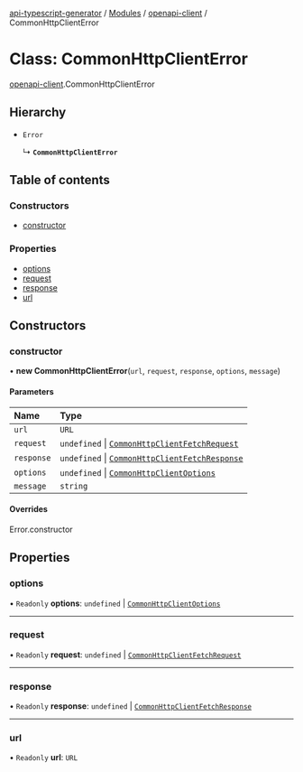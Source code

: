 [api-typescript-generator](../../README.md) / [Modules](../modules.md) / [openapi-client](../modules/openapi_client.md) / CommonHttpClientError

# Class: CommonHttpClientError

[openapi-client](../modules/openapi_client.md).CommonHttpClientError

## Hierarchy

- `Error`

  ↳ **`CommonHttpClientError`**

## Table of contents

### Constructors

- [constructor](openapi_client.CommonHttpClientError.md#constructor)

### Properties

- [options](openapi_client.CommonHttpClientError.md#options)
- [request](openapi_client.CommonHttpClientError.md#request)
- [response](openapi_client.CommonHttpClientError.md#response)
- [url](openapi_client.CommonHttpClientError.md#url)

## Constructors

### constructor

• **new CommonHttpClientError**(`url`, `request`, `response`, `options`, `message`)

#### Parameters

| Name | Type |
| :------ | :------ |
| `url` | `URL` |
| `request` | `undefined` \| [`CommonHttpClientFetchRequest`](../interfaces/openapi_client.CommonHttpClientFetchRequest.md) |
| `response` | `undefined` \| [`CommonHttpClientFetchResponse`](../interfaces/openapi_client.CommonHttpClientFetchResponse.md) |
| `options` | `undefined` \| [`CommonHttpClientOptions`](../interfaces/openapi_client.CommonHttpClientOptions.md) |
| `message` | `string` |

#### Overrides

Error.constructor

## Properties

### options

• `Readonly` **options**: `undefined` \| [`CommonHttpClientOptions`](../interfaces/openapi_client.CommonHttpClientOptions.md)

___

### request

• `Readonly` **request**: `undefined` \| [`CommonHttpClientFetchRequest`](../interfaces/openapi_client.CommonHttpClientFetchRequest.md)

___

### response

• `Readonly` **response**: `undefined` \| [`CommonHttpClientFetchResponse`](../interfaces/openapi_client.CommonHttpClientFetchResponse.md)

___

### url

• `Readonly` **url**: `URL`
